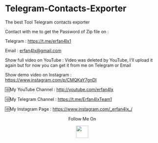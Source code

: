 # Telegram-Contacts-Exporter
The best Tool Telegram contacts exporter

Contact with me to get the Password of Zip file on :

 Telegram : https://t.me/erfan4lx1
  
 Email : erfan4lx@gmail.com
  
 Show full video on YouTube : Video was deleted by YouTube, I'll upload it again but for now you can get it from me on Telegram or Email

Show demo video on Instagram : https://www.instagram.com/p/CMQKaY7gnDI

🆔My YouTube Channel : http://youtube.com/erfan4lx

🆔My Telegram Channel : https://t.me/Erfan4lxTeam1

🆔My Instagram Page : https://www.instagram.com/_erfan4lx_/

<p align="center">
  Follow Me On
</p>
<p align="center">
  <a href="https://www.youtube.com/c/erfan4lx?sub_confirmation=1">
    <img src="https://www.iconsdb.com/icons/preview/black/youtube-4-xxl.png" width="40" height="40">
  </a>
</p>
